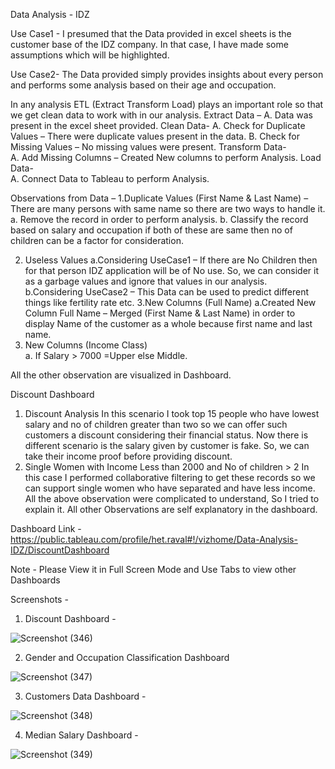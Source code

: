 Data Analysis - IDZ

Use Case1 - I presumed that the Data provided in excel sheets is the customer base of the IDZ company. In that case, I have made some assumptions which will be highlighted.

Use Case2- The Data provided simply provides insights about every person and performs some analysis based on their age and occupation.

In any analysis ETL (Extract Transform Load) plays an important role so that we get clean data to work with in our analysis.
Extract Data – 
A.	Data was present in the excel sheet provided.
Clean Data-
A.	Check for Duplicate Values – There were duplicate values present in the data.
B.	Check for Missing Values – No missing values were present.
Transform Data-  
A.	Add Missing Columns – Created New columns to perform Analysis.
Load Data-  
A.	Connect Data to Tableau to perform Analysis.


Observations from Data –
1.Duplicate Values (First Name & Last Name) –
There are many persons with same name so there are two ways to handle it.
a.	Remove the record in order to perform analysis.
b.	Classify the record based on salary and occupation if both of these are same then no of children can be a factor for consideration.

2. Useless Values 
 a.Considering UseCase1 – If there are No Children then for that person IDZ application will be of No use. So, we can consider it as a garbage values and ignore that values in   our analysis.
 b.Considering UseCase2 – This Data can be used to predict different things like fertility rate etc.
3.New Columns (Full Name) 
 a.Created New Column Full Name – Merged (First Name & Last Name) in order to display Name of the customer as a whole because first name and last name.
4. New Columns (Income Class)  
 a. If Salary > 7000 =Upper else Middle.
 
All the other observation are visualized in Dashboard.

Discount Dashboard 
1. Discount Analysis
 In this scenario I took top 15 people who have lowest salary and no of children greater than two so we can offer such customers a discount considering their financial status.
Now there is different scenario is the salary given by customer is fake. So, we can take their income proof before providing discount.
2. Single Women with Income Less than 2000 and No of children > 2 
In this case I performed collaborative filtering to get these records so we can support single women who have separated and have less income.
All the above observation were complicated to understand, So I tried to explain it. All other Observations are self explanatory in the dashboard.

Dashboard Link - https://public.tableau.com/profile/het.raval#!/vizhome/Data-Analysis-IDZ/DiscountDashboard

Note - Please View it in Full Screen Mode and Use Tabs to view other Dashboards


Screenshots -


1. Discount Dashboard -

![Screenshot (346)](https://user-images.githubusercontent.com/57358161/115661351-f2c03900-a35a-11eb-9b73-78592a92f206.png)

2. Gender and Occupation Classification Dashboard

![Screenshot (347)](https://user-images.githubusercontent.com/57358161/115661455-15eae880-a35b-11eb-8139-cb68bedd1a46.png)


3. Customers Data Dashboard -

![Screenshot (348)](https://user-images.githubusercontent.com/57358161/115661476-1d11f680-a35b-11eb-9fb1-d58a1903e66b.png)


4. Median Salary Dashboard -

![Screenshot (349)](https://user-images.githubusercontent.com/57358161/115661503-269b5e80-a35b-11eb-8035-7cbe1d159376.png)


